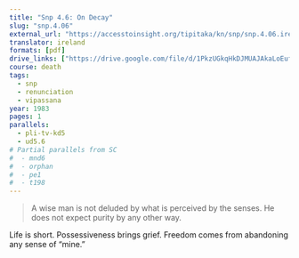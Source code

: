 ```yaml
---
title: "Snp 4.6: On Decay"
slug: "snp.4.06"
external_url: "https://accesstoinsight.org/tipitaka/kn/snp/snp.4.06.irel.html"
translator: ireland
formats: [pdf]
drive_links: ["https://drive.google.com/file/d/1PkzUGkqHkDJMUAJAkaLoEufYJGkxh1qE/view?usp=drivesdk"]
course: death
tags:
  - snp
  - renunciation
  - vipassana
year: 1983
pages: 1
parallels:
  - pli-tv-kd5
  - ud5.6
# Partial parallels from SC
#  - mnd6
#  - orphan
#  - pe1
#  - t198
---
```


> A wise man is not deluded by what is perceived by the senses. He does not expect purity by any other way.

Life is short. Possessiveness brings grief. Freedom comes from abandoning any sense of “mine.”

